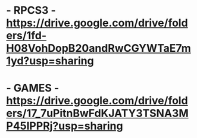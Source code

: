 #  - RPCS3 - https://drive.google.com/drive/folders/1fd-H08VohDopB20andRwCGYWTaE7m1yd?usp=sharing
#  - GAMES - https://drive.google.com/drive/folders/17_7uPitnBwFdKJATY3TSNA3MP45IPPRj?usp=sharing
